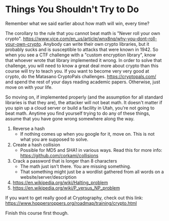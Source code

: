 # Things You Shouldn't Try to Do

Remember what we said earlier about how math will win, every time?

The corollary to the rule that you cannot beat math is "Never roll your
own crypto". <a
href="https://www.vice.com/en_us/article/wnx8nq/why-you-dont-roll-your-own-crypto"
target="_blank">https://www.vice.com/en_us/article/wnx8nq/why-you-dont-roll-your-own-crypto</a>.
Anybody can write their own crypto libraries, but it probably sucks and
is susceptible to attacks that were known in 1942. So when you see a CTF
challenge with a "custom encryption library", know that whoever wrote
that library implemented it wrong. In order to solve that challenge, you
will need to know a great deal more about crypto than this course will
try to teach you. If you want to become very very good at crypto, do the
Matasano CryptoPals challenges. <a href="https://cryptopals.com/"
target="_blank">https://cryptopals.com/</a> and spend the rest of your
days reading academic papers. Otherwise, just move on with your life.

So moving on, if implemented properly (and the assumption for all
standard libraries is that they are), the attacker will not beat math.
It doesn't matter if you spin up a cloud server or build a facility in
Utah, you're not going to beat math. Anytime you find yourself trying to
do any of these things, assume that you have gone wrong somewhere along
the way.

1.  Reverse a hash
    -   If nothing comes up when you google for it, move on. This is not
        what you are supposed to solve.
2.  Create a hash collision
    -   Possible for MD5 and SHA1 in various ways. Read this for more
        info: <a href="https://github.com/corkami/collisions"
        target="_blank">https://github.com/corkami/collisions</a>
3.  Crack a password that is longer than 8 characters
    -   The math just isn't there. You are missing something.
    -   That something might just be a wordlist gathered from all words
        on a website/server/description
4.  <a href="https://en.wikipedia.org/wiki/Halting_problem"
    target="_blank">https://en.wikipedia.org/wiki/Halting_problem</a>
5.  <a href="https://en.wikipedia.org/wiki/P_versus_NP_problem"
    target="_blank">https://en.wikipedia.org/wiki/P_versus_NP_problem</a>

  

If you want to get really good at Cryptography, check out this link:
<https://www.hoppersroppers.org/roadmap/training/crypto.html> 

Finish this course first though.
